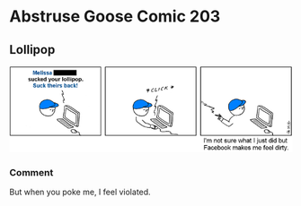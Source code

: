 # Abstruse Goose Comic 203
## Lollipop

![image](comics/you_did_WHAT_to_my_WHAT.png)
### Comment
But when you poke me, I feel violated.
